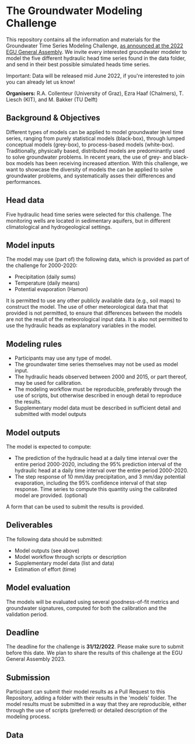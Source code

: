 # The Groundwater Modeling Challenge

This repository contains all the information and materials for the Groundwater Time Series Modeling Challenge, [as announced at the 2022 EGU General Assembly](https://doi.org/10.5194/egusphere-egu22-12580). We invite every interested groundwater modeler to model the five different hydraulic head time series found in the data folder, and send in their best possible simulated heads time series. 

Important: Data will be released mid June 2022, if you're interested to join you can already let us know!

**Organisers:** R.A. Collenteur (University of Graz), Ezra Haaf (Chalmers), T. Liesch (KIT), and M. Bakker (TU Delft)

## Background & Objectives
Different types of models can be applied to model groundwater level time series, ranging from purely statistical models (black-box), through lumped conceptual models (grey-box), to process-based models (white-box). Traditionally, physically based, distributed models are predominantly used to solve groundwater problems. In recent years, the use of grey- and black-box models has been receiving increased attention. With this challenge, we want to showcase the diversity of models the can be applied to solve groundwater problems, and systematically asses their differences and performances. 

## Head data
Five hydraulic head time series were selected for this challenge. The monitoring wells are located in sedimentary aquifers, but in different climatological and hydrogeological settings. 

## Model inputs
The model may use (part of) the following data, which is provided as part of the challenge for 2000-2020:

-	Precipitation (daily sums)
-	Temperature (daily means)
-	Potential evaporation (Hamon)

It is permitted to use any other publicly available data (e.g., soil maps) to construct the model. The use of other meteorological data that that provided is not permitted, to ensure that differences between the models are not the result of the meteorological input data. It is also not permitted to use the hydraulic heads as explanatory variables in the model.

## Modeling rules

- Participants may use any type of model.
- The groundwater time series themselves may not be used as model input.
- The hydraulic heads observed between 2000 and 2015, or part thereof, may be used for calibration. 
- The modeling workflow must be reproducible, preferably through the use of scripts, but otherwise described in enough detail to reproduce the results.
- Supplementary model data must be described in sufficient detail and submitted with model outputs

## Model outputs

The model is expected to compute: 
-	The prediction of the hydraulic head at a daily time interval over the entire period 2000-2020, including the 95% prediction interval of the hydraulic head at a daily time interval over the entire period 2000-2020.
-	The step response of 10 mm/day precipitation, and 3 mm/day potential evaporation, including the 95% confidence interval of that step response. Time series to compute this quantity using the calibrated model are provided. (optional)

A form that can be used to submit the results is provided.

## Deliverables

The following data should be submitted:
- Model outputs (see above)
- Model workflow through scripts or description
- Supplementary model data (list and data)
- Estimation of effort (time)

## Model evaluation
The models will be evaluated using several goodness-of-fit metrics and groundwater signatures, computed for both the calibration and the validation period.

## Deadline
The deadline for the challenge is **31/12/2022**. Please make sure to submit before this date. We plan to share the results of this challenge at the EGU General Assembly 2023.

## Submission
Participant can submit their model results as a Pull Request to this Repository, adding a folder with their results in the 'models' folder. The model results must be submitted in a way that they are reproducible, either through the use of scripts (preferred) or detailed description of the modeling process.



## Data



